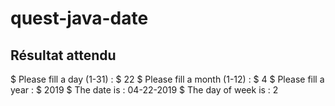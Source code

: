 # quest-java-date

## Résultat attendu

$ Please fill a day (1-31) :
$ 22
$ Please fill a month (1-12) :
$ 4
$ Please fill a year :
$ 2019
$ The date is : 04-22-2019
$ The day of week is : 2
